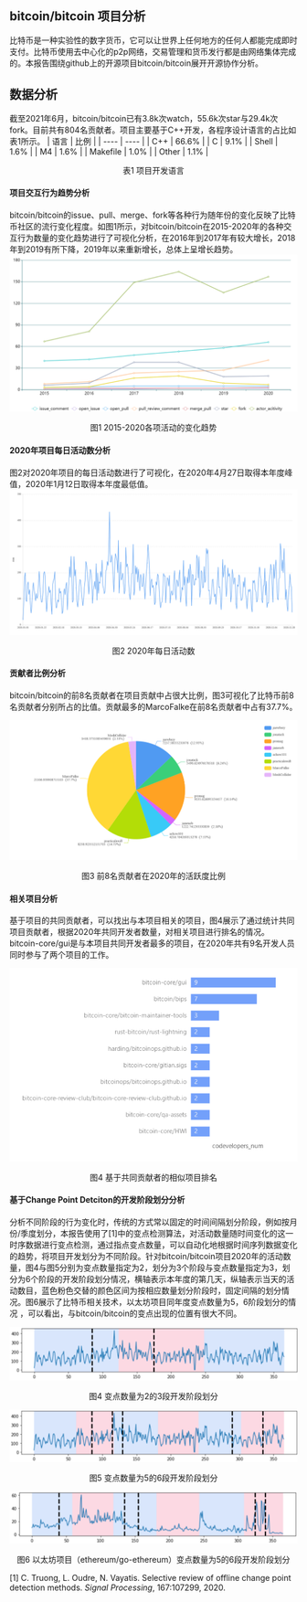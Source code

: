 ## bitcoin/bitcoin 项目分析

比特币是一种实验性的数字货币，它可以让世界上任何地方的任何人都能完成即时支付。比特币使用去中心化的p2p网络，交易管理和货币发行都是由网络集体完成的。本报告围绕github上的开源项目bitcoin/bitcoin展开开源协作分析。

## 数据分析

截至2021年6月，bitcoin/bitcoin已有3.8k次watch，55.6k次star与29.4k次fork。目前共有804名贡献者。项目主要基于C++开发，各程序设计语言的占比如表1所示。
|  语言   | 比例  |
|  ----  | ----  |
| C++  | 66.6% |
| C  | 9.1% |
| Shell  | 1.6% |
| M4  |  1.6% |
| Makefile  | 1.0% |
| Other  | 1.1%  |
<center>表1 项目开发语言</center>


#### 项目交互行为趋势分析
bitcoin/bitcoin的issue、pull、merge、fork等各种行为随年份的变化反映了比特币社区的流行变化程度。如图1所示，对bitcoin/bitcoin在2015-2020年的各种交互行为数量的变化趋势进行了可视化分析，在2016年到2017年有较大增长，2018年到2019有所下降，2019年以来重新增长，总体上呈增长趋势。
![各项活动数量](各项活动数量.png)

<center>图1 2015-2020各项活动的变化趋势</center>

#### 2020年项目每日活动数分析

图2对2020年项目的每日活动数进行了可视化，在2020年4月27日取得本年度峰值，2020年1月12日取得本年度最低值。
![2020年每天的活动数目](days2020.png)

<center>图2 2020年每日活动数</center>

#### 贡献者比例分析
bitcoin/bitcoin的前8名贡献者在项目贡献中占很大比例，图3可视化了比特币前8名贡献者分别所占的比值。贡献最多的MarcoFalke在前8名贡献者中占有37.7%。

![前8名贡献者在2020年的活跃度比例](top8_worker.png)
<center>图3 前8名贡献者在2020年的活跃度比例</center>

#### 相关项目分析
基于项目的共同贡献者，可以找出与本项目相关的项目，图4展示了通过统计共同项目贡献者，根据2020年共同开发者数量，对相关项目进行排名的情况。bitcoin-core/gui是与本项目共同开发者最多的项目，在2020年共有9名开发人员同时参与了两个项目的工作。

![共同开发者](coworker.png)
<center>图4 基于共同贡献者的相似项目排名</center>


#### 基于Change Point Detciton的开发阶段划分分析

分析不同阶段的行为变化时，传统的方式常以固定的时间间隔划分阶段，例如按月份/季度划分，本报告使用了[1]中的变点检测算法，对活动数量随时间变化的这一时序数据进行变点检测，通过指点变点数量，可以自动化地根据时间序列数据变化的趋势，将项目开发划分为不同阶段。针对bitcoin/bitcoin项目2020年的活动数量，图4与图5分别为变点数量指定为2，划分为3个阶段与变点数量指定为3，划分为6个阶段的开发阶段划分情况，横轴表示本年度的第几天，纵轴表示当天的活动数目，蓝色粉色交替的颜色区间为按相应数量划分阶段时，固定间隔的划分情况。图6展示了比特币相关技术，以太坊项目同年度变点数量为5，6阶段划分的情况 ，可以看出，与bitcoin/bitcoin的变点出现的位置有很大不同。


![变点数量2](detect_2.png)

<center>图4 变点数量为2的3段开发阶段划分</center>

![变点数量5](detect_5.png)
<center>图5 变点数量为5的6段开发阶段划分</center>

![以太坊变点数量5](以太坊_5.png)
<center>图6 以太坊项目（ethereum/go-ethereum）变点数量为5的6段开发阶段划分</center>

 

[1] C. Truong, L. Oudre, N. Vayatis. Selective review of offline change point detection methods. *Signal Processing*, 167:107299, 2020.